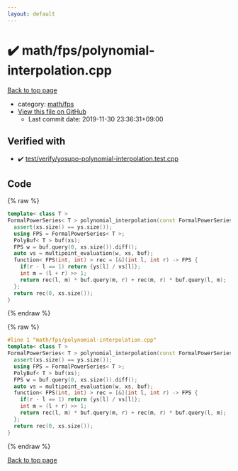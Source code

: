 ```yaml
---
layout: default
---
```


<!-- mathjax config similar to math.stackexchange -->
<script type="text/javascript" async
  src="https://cdnjs.cloudflare.com/ajax/libs/mathjax/2.7.5/MathJax.js?config=TeX-MML-AM_CHTML">
</script>
<script type="text/x-mathjax-config">
  MathJax.Hub.Config({
    TeX: { equationNumbers: { autoNumber: "AMS" }},
    tex2jax: {
      inlineMath: [ ['$','$'] ],
      processEscapes: true
    },
    "HTML-CSS": { matchFontHeight: false },
    displayAlign: "left",
    displayIndent: "2em"
  });
</script>

<script type="text/javascript" src="https://cdnjs.cloudflare.com/ajax/libs/jquery/3.4.1/jquery.min.js"></script>
<script src="https://cdn.jsdelivr.net/npm/jquery-balloon-js@1.1.2/jquery.balloon.min.js" integrity="sha256-ZEYs9VrgAeNuPvs15E39OsyOJaIkXEEt10fzxJ20+2I=" crossorigin="anonymous"></script>
<script type="text/javascript" src="../../../assets/js/copy-button.js"></script>
<link rel="stylesheet" href="../../../assets/css/copy-button.css" />


# :heavy_check_mark: math/fps/polynomial-interpolation.cpp

<a href="../../../index.html">Back to top page</a>

* category: <a href="../../../index.html#1201bfd5f7a5d1c5bfa65e9be4237f63">math/fps</a>
* <a href="{{ site.github.repository_url }}/blob/master/math/fps/polynomial-interpolation.cpp">View this file on GitHub</a>
    - Last commit date: 2019-11-30 23:36:31+09:00




## Verified with

* :heavy_check_mark: <a href="../../../verify/test/verify/yosupo-polynomial-interpolation.test.cpp.html">test/verify/yosupo-polynomial-interpolation.test.cpp</a>


## Code

<a id="unbundled"></a>
{% raw %}
```cpp
template< class T >
FormalPowerSeries< T > polynomial_interpolation(const FormalPowerSeries< T > &xs, const vector< T > &ys) {
  assert(xs.size() == ys.size());
  using FPS = FormalPowerSeries< T >;
  PolyBuf< T > buf(xs);
  FPS w = buf.query(0, xs.size()).diff();
  auto vs = multipoint_evaluation(w, xs, buf);
  function< FPS(int, int) > rec = [&](int l, int r) -> FPS {
    if(r - l == 1) return {ys[l] / vs[l]};
    int m = (l + r) >> 1;
    return rec(l, m) * buf.query(m, r) + rec(m, r) * buf.query(l, m);
  };
  return rec(0, xs.size());
}

```
{% endraw %}

<a id="bundled"></a>
{% raw %}
```cpp
#line 1 "math/fps/polynomial-interpolation.cpp"
template< class T >
FormalPowerSeries< T > polynomial_interpolation(const FormalPowerSeries< T > &xs, const vector< T > &ys) {
  assert(xs.size() == ys.size());
  using FPS = FormalPowerSeries< T >;
  PolyBuf< T > buf(xs);
  FPS w = buf.query(0, xs.size()).diff();
  auto vs = multipoint_evaluation(w, xs, buf);
  function< FPS(int, int) > rec = [&](int l, int r) -> FPS {
    if(r - l == 1) return {ys[l] / vs[l]};
    int m = (l + r) >> 1;
    return rec(l, m) * buf.query(m, r) + rec(m, r) * buf.query(l, m);
  };
  return rec(0, xs.size());
}

```
{% endraw %}

<a href="../../../index.html">Back to top page</a>

